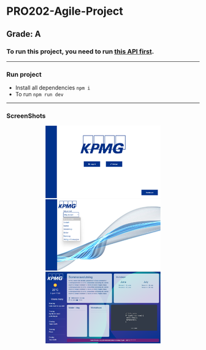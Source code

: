 # PRO202-Agile-Project
## Grade: A

### To run  this project, you need to run [this API first](https://github.com/Jakub-G-Education/PRO202-Agile-Project-API).

<hr>

### Run project
 * Install all dependencies ```npm i```
 * To run ```npm run dev```

<hr>


### ScreenShots
<div align="center">
  <img width="300" src="https://raw.githubusercontent.com/Jakub-G-Education/PRO202-Agile-Project/refs/heads/main/ScreenShots/Skjermbilde%202024-12-11%20160928.png" />
  <img width="300" src="https://raw.githubusercontent.com/Jakub-G-Education/PRO202-Agile-Project/refs/heads/main/ScreenShots/Skjermbilde%202024-12-11%20161003.png" />
  <img width="300" src="https://raw.githubusercontent.com/Jakub-G-Education/PRO202-Agile-Project/refs/heads/main/ScreenShots/Skjermbilde%202024-12-11%20161638.png" />
</div>
